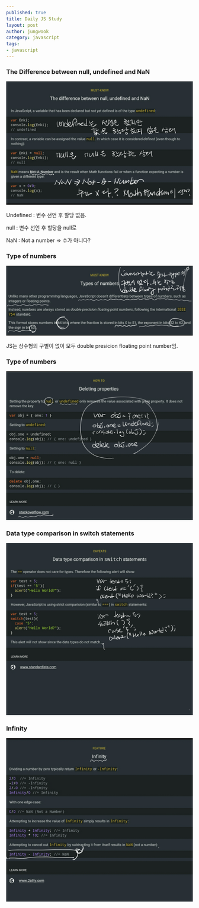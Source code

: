 ```yaml
---
published: true
title: Daily JS Study
layout: post
author: jungwook
category: javascript
tags:
- javascript
---
```


### The Difference between null, undefined and NaN

![The Difference between null, undefined and NaN](/images/Screenshot_2016-10-06-22-29-46.jpg "The Difference between null, undefined and NaN")

Undefined : 변수 선언 후 할당 없음.

null : 변수 선언 후 할당을 null로

NaN : Not a number => 수가 아니다?

### Type of numbers

![Type of numbers](/images/Screenshot_2016-10-06-22-32-29.jpg "Type of numbers")

JS는 상수형의 구별이 없이 모두 double presicion floating point number임.


### Type of numbers

![Deleting properties](/images/Screenshot_2016-10-06-22-35-12.jpg "Deleting properties")


### Data type comparison in switch  statements

![Data type comparison in switch  statements](/images/Screenshot_2016-10-06-22-37-34.jpg "Data type comparison in switch  statements")


### Infinity

![Infinity](/images/Screenshot_2016-10-06-22-39-06.jpg "Infinity")

